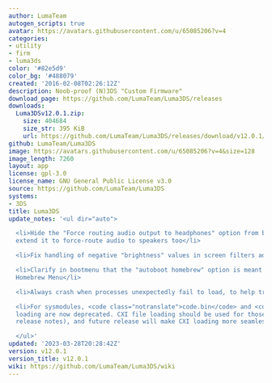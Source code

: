 ```yaml
---
author: LumaTeam
autogen_scripts: true
avatar: https://avatars.githubusercontent.com/u/65085206?v=4
categories:
- utility
- firm
- luma3ds
color: '#82e5d9'
color_bg: '#488079'
created: '2016-02-08T02:26:12Z'
description: Noob-proof (N)3DS "Custom Firmware"
download_page: https://github.com/LumaTeam/Luma3DS/releases
downloads:
  Luma3DSv12.0.1.zip:
    size: 404684
    size_str: 395 KiB
    url: https://github.com/LumaTeam/Luma3DS/releases/download/v12.0.1/Luma3DSv12.0.1.zip
github: LumaTeam/Luma3DS
image: https://avatars.githubusercontent.com/u/65085206?v=4&size=128
image_length: 7260
layout: app
license: gpl-3.0
license_name: GNU General Public License v3.0
source: https://github.com/LumaTeam/Luma3DS
systems:
- 3DS
title: Luma3DS
update_notes: '<ul dir="auto">

  <li>Hide the "Force routing audio output to headphones" option from bootmenu, and
  extend it to force-route audio to speakers too</li>

  <li>Fix handling of negative "brightness" values in screen filters advanced options</li>

  <li>Clarify in bootmenu that the "autoboot homebrew" option is meant to launch the
  Homebrew Menu</li>

  <li>Always crash when processes unexpectedly fail to load, to help troubleshooting</li>

  <li>For sysmodules, <code class="notranslate">code.bin</code> and <code class="notranslate">exheader.bin</code>
  loading are now deprecated. CXI file loading should be used for those (see 12.0
  release notes), and future release will make CXI loading more seamless</li>

  </ul>'
updated: '2023-03-28T20:28:42Z'
version: v12.0.1
version_title: v12.0.1
wiki: https://github.com/LumaTeam/Luma3DS/wiki
---
```

